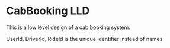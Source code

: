 # CabBooking LLD

This is a low level design of a cab booking system.

UserId, DriverId, RideId is the unique identifier instead of names.
